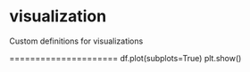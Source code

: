 # visualization
Custom definitions for visualizations


=====================
df.plot(subplots=True)
plt.show()
